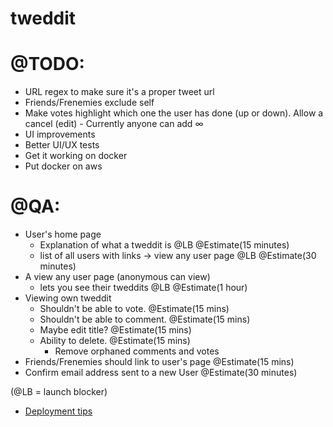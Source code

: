 # tweddit

# @TODO:
- URL regex to make sure it's a proper tweet url
- Friends/Frenemies exclude self
- Make votes highlight which one the user has done (up or down). Allow a cancel (edit) - Currently anyone can add ∞
- UI improvements
- Better UI/UX tests
- Get it working on docker
- Put docker on aws

# @QA:
- User's home page
  - Explanation of what a tweddit is @LB @Estimate(15 minutes)
  - list of all users with links -> view any user page @LB @Estimate(30 minutes)
- A view any user page (anonymous can view)
  - lets you see their tweddits @LB @Estimate(1 hour)
- Viewing own tweddit
  - Shouldn't be able to vote. @Estimate(15 mins)
  - Shouldn't be able to comment. @Estimate(15 mins)
  - Maybe edit title? @Estimate(15 mins)
  - Ability to delete. @Estimate(15 mins)
     - Remove orphaned comments and votes
- Friends/Frenemies should link to user's page @Estimate(15 mins)
- Confirm email address sent to a new User @Estimate(30 minutes)

(@LB = launch blocker)



+ [Deployment tips](https://sailsjs.com/documentation/concepts/deployment)
